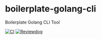 # boilerplate-golang-cli
Boilerplate Golang CLI Tool

[![CI](https://github.com/takumin/boilerplate-golang-cli/actions/workflows/integration.yml/badge.svg)](https://github.com/takumin/boilerplate-golang-cli/actions/workflows/integration.yml)
[![Reviewdog](https://github.com/takumin/boilerplate-golang-cli/actions/workflows/reviewdog.yml/badge.svg)](https://github.com/takumin/boilerplate-golang-cli/actions/workflows/reviewdog.yml)
